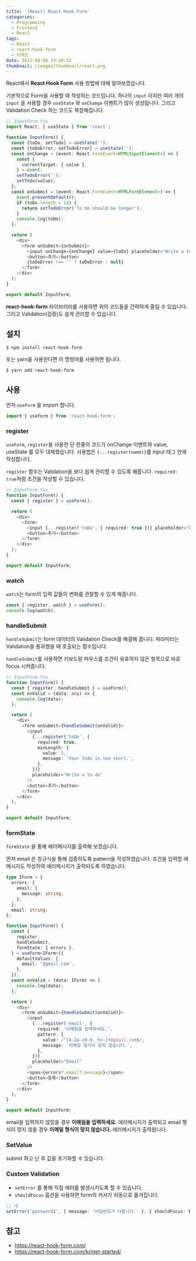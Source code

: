 ```yaml
---
title: '[React] React Hook Form'
categories:
  - Programming
  - Frontend
  - React
tags:
  - React
  - react-hook-form
  - 리액트
date: 2022-08-08 23:40:32
thumbnail: /images/thumbnail/react.png
---
```


React에서 **React Hook Form** 사용 방법에 대해 알아보겠습니다.

기본적으로 Form을 사용할 때 작성하는 코드입니다. 하나의 `input` 이지만 여러 개의 `input` 을 사용할 경우 `useState` 와 `onChange` 이벤트가 많이 생성됩니다.
그리고 Validation Check 하는 코드도 복잡해집니다.

```ts
// InputForm.tsx
import React, { useState } from 'react';

function InputForm() {
  const [toDo, setTodo] = useState('');
  const [toDoError, setTodoError] = useState('');
  const onChange = (event: React.FormEvent<HTMLInputElement>) => {
    const {
      currentTarget: { value },
    } = event;
    setTodoError('');
    setTodo(value);
  };
  const onSubmit = (event: React.FormEvent<HTMLFormElement>) => {
    event.preventDefault();
    if (toDo.length < 10) {
      return setTodoError('To do should be longer');
    }
    console.log(toDo);
  };

  return (
    <div>
      <form onSubmit={onSubmit}>
        <input onChange={onChange} value={toDo} placeholder="Write a to do" />
        <button>추가</button>
        {toDoError !== '' ? toDoError : null}
      </form>
    </div>
  );
}

export default InputForm;
```

**react-hook-form** 라이브러리를 사용하면 위의 코드들을 간략하게 줄일 수 있습니다. 그리고 Validation(검증)도 쉽게 관리할 수 있습니다.

## 설치

```shell
$ npm install react-hook-form
```

또는 yarn을 사용한다면 이 명령어를 사용하면 됩니다.

```shell
$ yarn add react-hook-form
```

## 사용

먼저 `useForm` 을 import 합니다.

```ts
import { useForm } from 'react-hook-form';
```

### register

`useForm`, `register`을 사용한 단 한줄의 코드가 onChange 이벤트와 value, useState 를 모두 대체했습니다.
사용법은 `{...register(name)}`를 input 태그 안에 작성합니다.

`register` 함수는 Validation을 보다 쉽게 관리할 수 있도록 해줍니다. `required: true`처럼 조건을 작성할 수 있습니다.

```ts
// InputForm.tsx
function InputForm() {
  const { register } = useForm();

  return (
    <div>
      <form>
        <input {...register('toDo', { required: true })} placeholder="Write a to do" />
        <button>추가</button>
      </form>
    </div>
  );
}

export default InputForm;
```

### watch

`watch`는 form의 입력 값들의 변화를 관찰할 수 있게 해줍니다.

```ts
const { register, watch } = useForm();
console.log(watch);
```

### handleSubmit

`handleSubmit`는 form 데이터의 Validation Check를 해결해 줍니다. 파라미터는 Validation을 통과했을 때 호출되는 함수입니다.

`handleSubmit`를 사용하면 키보드랑 마우스를 조건이 유효하지 않은 항목으로 바로 focus 시켜줍니다.

```ts
// InputForm.tsx
function InputForm() {
  const { register, handleSubmit } = useForm();
  const onValid = (data: any) => {
    console.log(data);
  };

  return (
    <div>
      <form onSubmit={handleSubmit(onValid)}>
        <input
          {...register('toDo', {
            required: true,
            minLength: {
              value: 5,
              message: 'Your todo is too short.',
            },
          })}
          placeholder="Write a to do"
        />
        <button>추가</button>
      </form>
    </div>
  );
}

export default InputForm;
```

### formState

`formState` 을 통해 에러메시지를 출력해 보겠습니다.

먼저 email 은 정규식을 통해 검증하도록 pattern을 작성하였습니다. 조건을 입력할 때 메시지도 작성하여 에러메시지가 출력되도록 하였습니다.

```ts
type IForm = {
  errors: {
    email: {
      message: string;
    };
  };
  email: string;
};

function InputForm() {
  const {
    register,
    handleSubmit,
    formState: { errors },
  } = useForm<IForm>({
    defaultValues: {
      email: '@gmail.com',
    },
  });
  const onValid = (data: IForm) => {
    console.log(data);
  };

  return (
    <div>
      <form onSubmit={handleSubmit(onValid)}>
        <input
          {...register('email', {
            required: '이메일을 입력하세요.',
            pattern: {
              value: /^[A-Za-z0-9._%+-]+@gmail.com$/,
              message: '이메일 형식이 맞지 않습니다.',
            },
          })}
          placeholder="Email"
        />
        <span>{errors?.email?.message}</span>
        <button>등록</button>
      </form>
    </div>
  );
}

export default InputForm;
```

email을 입력하지 않았을 경우 **이메일을 입력하세요.** 에러메시지가 출력되고 email 형식이 맞지 않을 경우 **이메일 형식이 맞지 않습니다.** 에러메시지가 출력됩니다.

### SetValue

submit 하고 난 후 값을 초기화할 수 있습니다.

### Custom Validation

- `setError` 를 통해 직접 에러를 발생시키도록 할 수 있습니다.
- `shouldFocus` 옵션을 사용하면 form의 커서가 자동으로 옮겨집니다.

```ts
// 예
setError('password1', { message: '비밀번호가 다릅니다.' }, { shouldFocus: true });
```

## 참고

- https://react-hook-form.com/
- https://react-hook-form.com/kr/get-started/
